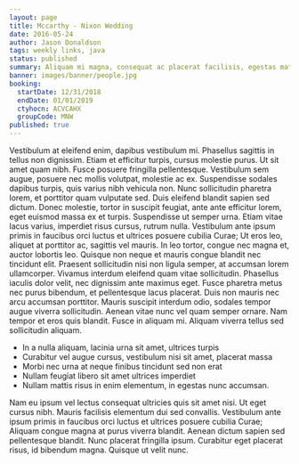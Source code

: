 ```yaml
---
layout: page
title: Mccarthy - Nixon Wedding
date: 2016-05-24
author: Jason Donaldson
tags: weekly links, java
status: published
summary: Aliquam mi magna, consequat ac placerat facilisis, egestas mattis enim.
banner: images/banner/people.jpg
booking:
  startDate: 12/31/2018
  endDate: 01/01/2019
  ctyhocn: ACVCAHX
  groupCode: MNW
published: true
---
```

Vestibulum at eleifend enim, dapibus vestibulum mi. Phasellus sagittis in tellus non dignissim. Etiam et efficitur turpis, cursus molestie purus. Ut sit amet quam nibh. Fusce posuere fringilla pellentesque. Vestibulum sem augue, posuere nec mollis volutpat, molestie ac ex. Suspendisse sodales dapibus turpis, quis varius nibh vehicula non. Nunc sollicitudin pharetra lorem, et porttitor quam vulputate sed. Duis eleifend blandit sapien sed dictum. Donec molestie, tortor in suscipit feugiat, ante ante efficitur lorem, eget euismod massa ex et turpis. Suspendisse ut semper urna. Etiam vitae lacus varius, imperdiet risus cursus, rutrum nulla. Vestibulum ante ipsum primis in faucibus orci luctus et ultrices posuere cubilia Curae; Ut eros leo, aliquet at porttitor ac, sagittis vel mauris.
In leo tortor, congue nec magna et, auctor lobortis leo. Quisque non neque et mauris congue blandit nec tincidunt elit. Praesent sollicitudin nisi non ligula semper, at accumsan lorem ullamcorper. Vivamus interdum eleifend quam vitae sollicitudin. Phasellus iaculis dolor velit, nec dignissim ante maximus eget. Fusce pharetra metus nec purus bibendum, et pellentesque lacus placerat. Duis non mauris nec arcu accumsan porttitor. Mauris suscipit interdum odio, sodales tempor augue viverra sollicitudin. Aenean vitae nunc vel quam semper ornare. Nam tempor et eros quis blandit. Fusce in aliquam mi. Aliquam viverra tellus sed sollicitudin aliquam.

* In a nulla aliquam, lacinia urna sit amet, ultrices turpis
* Curabitur vel augue cursus, vestibulum nisi sit amet, placerat massa
* Morbi nec urna at neque finibus tincidunt sed non erat
* Nullam feugiat libero sit amet ultrices imperdiet
* Nullam mattis risus in enim elementum, in egestas nunc accumsan.

Nam eu ipsum vel lectus consequat ultricies quis sit amet nisi. Ut eget cursus nibh. Mauris facilisis elementum dui sed convallis. Vestibulum ante ipsum primis in faucibus orci luctus et ultrices posuere cubilia Curae; Aliquam congue magna at purus viverra blandit. Aenean dictum sapien sed pellentesque blandit. Nunc placerat fringilla ipsum. Curabitur eget placerat risus, id bibendum magna. Quisque ut velit nunc.

